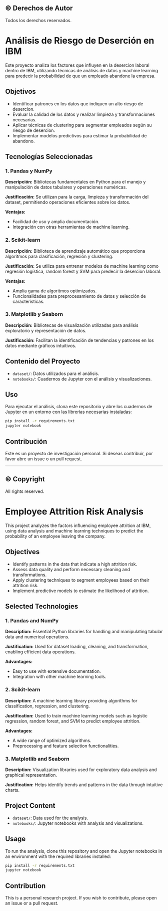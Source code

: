## © Derechos de Autor 

Todos los derechos reservados.

# Análisis de Riesgo de Deserción en IBM

Este proyecto analiza los factores que influyen en la desercion laboral dentro de IBM, utilizando técnicas de análisis de datos y machine learning para predecir la probabilidad de que un empleado abandone la empresa.

## Objetivos

- Identificar patrones en los datos que indiquen un alto riesgo de desercion.
- Evaluar la calidad de los datos y realizar limpieza y transformaciones necesarias.
- Aplicar técnicas de clustering para segmentar empleados según su riesgo de desercion.
- Implementar modelos predictivos para estimar la probabilidad de abandono.

## Tecnologías Seleccionadas

### 1. Pandas y NumPy

**Descripción:** Bibliotecas fundamentales en Python para el manejo y manipulación de datos tabulares y operaciones numéricas.

**Justificación:** Se utilizan para la carga, limpieza y transformación del dataset, permitiendo operaciones eficientes sobre los datos.

**Ventajas:**

- Facilidad de uso y amplia documentación.
- Integración con otras herramientas de machine learning.

### 2. Scikit-learn

**Descripción:** Biblioteca de aprendizaje automático que proporciona algoritmos para clasificación, regresión y clustering.

**Justificación:** Se utiliza para entrenar modelos de machine learning como regresión logística, random forest y SVM para predecir la desercion laboral.

**Ventajas:**

- Amplia gama de algoritmos optimizados.
- Funcionalidades para preprocesamiento de datos y selección de características.

### 3. Matplotlib y Seaborn

**Descripción:** Bibliotecas de visualización utilizadas para análisis exploratorio y representación de datos.

**Justificación:** Facilitan la identificación de tendencias y patrones en los datos mediante gráficos intuitivos.

## Contenido del Proyecto

- `dataset/`: Datos utilizados para el análisis.
- `notebooks/`: Cuadernos de Jupyter con el análisis y visualizaciones.

## Uso

Para ejecutar el análisis, clona este repositorio y abre los cuadernos de Jupyter en un entorno con las librerías necesarias instaladas:

```bash
pip install -r requirements.txt
jupyter notebook
```

## Contribución

Este es un proyecto de investigación personal. Si deseas contribuir, por favor abre un issue o un pull request.

---

## © Copyright 

All rights reserved.

# Employee Attrition Risk Analysis

This project analyzes the factors influencing employee attrition at IBM, using data analysis and machine learning techniques to predict the probability of an employee leaving the company.

## Objectives

- Identify patterns in the data that indicate a high attrition risk.
- Assess data quality and perform necessary cleaning and transformations.
- Apply clustering techniques to segment employees based on their attrition risk.
- Implement predictive models to estimate the likelihood of attrition.

## Selected Technologies

### 1. Pandas and NumPy

**Description:** Essential Python libraries for handling and manipulating tabular data and numerical operations.

**Justification:** Used for dataset loading, cleaning, and transformation, enabling efficient data operations.

**Advantages:**

- Easy to use with extensive documentation.
- Integration with other machine learning tools.

### 2. Scikit-learn

**Description:** A machine learning library providing algorithms for classification, regression, and clustering.

**Justification:** Used to train machine learning models such as logistic regression, random forest, and SVM to predict employee attrition.

**Advantages:**

- A wide range of optimized algorithms.
- Preprocessing and feature selection functionalities.

### 3. Matplotlib and Seaborn

**Description:** Visualization libraries used for exploratory data analysis and graphical representation.

**Justification:** Helps identify trends and patterns in the data through intuitive charts.

## Project Content

- `dataset/`: Data used for the analysis.
- `notebooks/`: Jupyter notebooks with analysis and visualizations.

## Usage

To run the analysis, clone this repository and open the Jupyter notebooks in an environment with the required libraries installed:

```bash
pip install -r requirements.txt
jupyter notebook
```

## Contribution

This is a personal research project. If you wish to contribute, please open an issue or a pull request.

